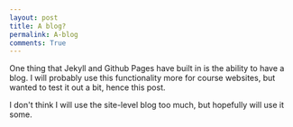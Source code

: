 ```yaml
---
layout: post
title: A blog?
permalink: A-blog
comments: True
---
```


One thing that Jekyll and Github Pages have built in is the ability to have a blog.  I will probably use this functionality more for course websites, but wanted to test it out a bit, hence this post. 

I don't think I will use the site-level blog too much, but hopefully will use it some.